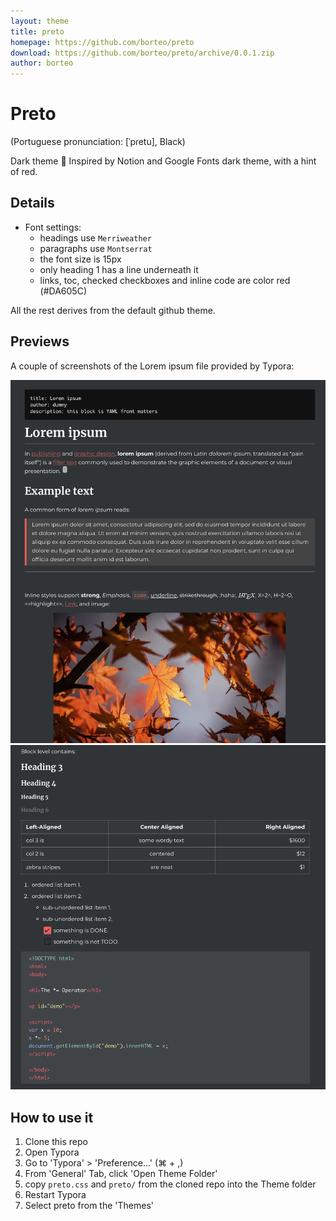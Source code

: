 ```yaml
---
layout: theme
title: preto
homepage: https://github.com/borteo/preto
download: https://github.com/borteo/preto/archive/0.0.1.zip
author: borteo
---
```


# Preto

(Portuguese pronunciation: [ˈpɾetu], Black)

Dark theme 🖤
Inspired by Notion and Google Fonts dark theme, with a hint of red.

## Details

* Font settings:
  * headings use `Merriweather`
  * paragraphs use `Montserrat`
  * the font size is 15px
  * only heading 1 has a line underneath it
  * links, toc, checked checkboxes and inline code are color red (#DA605C)

All the rest derives from the default github theme.

## Previews

A couple of screenshots of the Lorem ipsum file provided by Typora:

![screen1](/previews/loremipsum-1.png)
![screen2](/previews/loremipsum-2.png)

## How to use it

1. Clone this repo
2. Open Typora
3. Go to 'Typora' > 'Preference...' (⌘ + ,)
4. From 'General' Tab, click 'Open Theme Folder'
5. copy `preto.css` and `preto/` from the cloned repo into the Theme folder
6. Restart Typora
7. Select preto from the 'Themes'